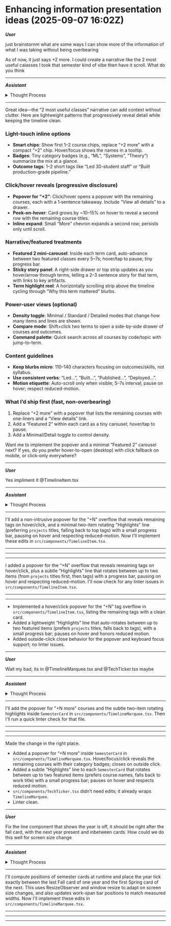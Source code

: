 <!-- Generated by SpecStory -->

# Enhancing information presentation ideas (2025-09-07 16:02Z)

_**User**_

just brainstornm what are some ways I can show more of the information of what I was taking without being overbearing

As of now, it just says +2 more. I could create a narrative like the 2 most useful calasses I took that semester kind of vibe then have it scroll. What do you think

---

_**Assistant**_

<think><details><summary>Thought Process</summary>**Proposing UX Ideas**

I need to come up with some UX ideas for the user’s brainstorming session. They're not looking for code changes yet, so I should keep my suggestions concise. Since there may be some uncertainties, I’ll ask clarifying questions. They have a Timeline component displaying semesters and courses, and want to show more info without overwhelming users. I could suggest expandable chips, hover tooltips, preview carousels, and more to enhance usability while maintaining an organized layout.
**Refining Course Presentation**

The user suggests a narrative-style presentation featuring "the two most useful classes" from each semester that scrolls. That's a great idea! I could propose a "featured courses" section in each card that auto-scrolls horizontally or has a "hover to pause" function. For content, I should use brief micro-summaries highlighting outcomes while ensuring accessibility and avoiding overwhelming users. I'd also want to address motion sensitivity and provide fallbacks for mobile. I could suggest using patterns in Next/React with Radix UI for interactive elements, keeping code minimal unless necessary.
**Suggesting UI Patterns**

I’m thinking about providing some concrete UI patterns for the user. I could suggest inline "expanders" that display a collapsed list as a group of chips, showing the first two items plus a "+2" chip for expansion via a popover. Hover tooltips for course codes sound useful, too. 

Other ideas include a micro-carousel for "Featured 2" courses, a "Read more" toggle, and a sticky "Context bar" at the top of the timeline. I could also propose "Compare mode" for multi-selecting courses and a "Density slider" for adjusting detail levels. Additionally, badges, an outcome tag row, and spark stats could be helpful, and I'd ensure accessibility with keyboard navigation and a print-friendly option.
**Organizing UI Options**

I need to keep this concise since the user is looking for helpful yet minimal information. The developers want a status update when using tools, but I won't be using any tools here. The instructions mention providing a brief summary at the end, but I'm questioning if it's necessary for this brainstorming context. To adhere to the summary spec, I'll create a clean bullet list grouped into categories. 

I’ll include light-touch inline patterns, on-hover reveals, narrative options, progressive disclosure, and power-user views. I’ll also provide some quick content guidelines.
**Crafting a Narrative Scroller Response**

The user asked for my thoughts on the narrative scroller idea, and I think it's great! I could propose a "Featured two" mini-carousel per term or global "Featured stories" that scroll across the year. I might suggest changing "See +2" to "2 more," showing names on hover or course titles as truncated chips that expand.

I'll propose options like popovers, hover tooltips, a story micro-carousel, and a density toggle. I should also include questions for clarification about device preferences, hover functionality, and emphasis on storytelling versus fast scanning. Finally, I can suggest implementing a popover for the "+2 more" feature.</details></think>

---

Great idea—the “2 most useful classes” narrative can add context without clutter. Here are lightweight patterns that progressively reveal detail while keeping the timeline clean.

### Light-touch inline options
- **Smart chips**: Show first 1–2 course chips, replace “+2 more” with a compact “+2” chip. Hover/focus shows the names in a tooltip.
- **Badges**: Tiny category badges (e.g., “ML”, “Systems”, “Theory”) summarize the mix at a glance.
- **Outcome tags**: 1–2 short tags like “Led 30-student staff” or “Built production-grade pipeline.”

### Click/hover reveals (progressive disclosure)
- **Popover for “+2”**: Click/hover opens a popover with the remaining courses, each with a 1‑sentence takeaway. Include “View all details” to a drawer.
- **Peek-on-hover**: Card grows by ~10–15% on hover to reveal a second row with the remaining course titles.
- **Inline expand**: Small “More” chevron expands a second row; persists only until scroll.

### Narrative/featured treatments
- **Featured 2 mini-carousel**: Inside each term card, auto-advance between two featured classes every 5–7s; hover/tap to pause; tiny progress bar.
- **Sticky story panel**: A right-side drawer or top strip updates as you hover/arrow through terms, telling a 2–3 sentence story for that term, with links to key artifacts.
- **Term highlight reel**: A horizontally scrolling strip above the timeline cycling through “Why this term mattered” blurbs.

### Power-user views (optional)
- **Density toggle**: Minimal / Standard / Detailed modes that change how many items and lines are shown.
- **Compare mode**: Shift+click two terms to open a side-by-side drawer of courses and outcomes.
- **Command palette**: Quick search across all courses by code/topic with jump-to-term.

### Content guidelines
- **Keep blurbs micro**: 110–140 characters focusing on outcomes/skills, not syllabus.
- **Use consistent verbs**: “Led…”, “Built…”, “Published…”, “Deployed…”.
- **Motion etiquette**: Auto-scroll only when visible; 5–7s interval; pause on hover; respect reduced-motion.

### What I’d ship first (fast, non-overbearing)
1) Replace “+2 more” with a popover that lists the remaining courses with one-liners and a “View details” link.  
2) Add a “Featured 2” within each card as a tiny carousel; hover/tap to pause.  
3) Add a Minimal/Detail toggle to control density.

Want me to implement the popover and a minimal “Featured 2” carousel next? If yes, do you prefer hover-to-open (desktop) with click fallback on mobile, or click-only everywhere?

---

_**User**_

Yes impliment it @TimelineItem.tsx 

---

_**Assistant**_

<think><details><summary>Thought Process</summary>**Implementing popover feature**

The user would like me to implement a general popover in `TimelineItem.tsx` that shows extra items when "+N" is present, along with an optional mini-carousel for top items with details. However, the `TechnologyItem` doesn’t use `courses`, just tags. So, I plan to adapt by using `projects` for artifacts, but that might not fit well. Instead, I could create a reusable popover to display remaining tags without one-liners since these aren't available. I'll need to keep it minimal and work with the existing data to prevent issues.
**Implementing tag popover and carousel**

I’m going to create a popover for the "+N more tags" that displays all tags while also ensuring it’s accessible with ARIA support. It will show on hover or focus and toggle on click, with mobile interactions limited to clicks. The user wants both the popover and a minimal "Featured 2" carousel in `TimelineItem.tsx`. For tags, I’ll display the first three plus "+N," then show a popover with all tags, even without one-liners. However, for the carousel, I realize we don’t have featured items to show.
**Implementing featured highlights and popover**

I’m considering creating "featuredHighlights" from the first two tags or project titles, which might show one or two project titles. If `projects` are available, I can set up a carousel to rotate through project titles and tags; if not, it just won’t display. I also need to maintain the UI, using framer-motion and local state for the popover’s visibility. I can handle hover events on the desktop and simplify interactions using onMouseEnter and onMouseLeave for the "+N" span, along with focus and blur for accessibility. I’ll ensure the popover is positioned properly near "+N" using CSS.
**Creating minimal "Featured 2" carousel**

I'll implement a minimal "Featured 2" carousel that rotates between up to two content items, prioritizing `projects` and falling back to the first two tags if needed. This will be a small inline element near the title line, perhaps with a progress bar. My plan is to use a `useEffect` to cycle through items every 6000ms and pause on hover with `onMouseEnter` and `onMouseLeave`. I'll respect reduced motion preferences by checking `window.matchMedia`. I’ll also add TypeScript types and create a `TagOverflow` component to manage displayed tags and the "+N" toggle button for the popover.
**Adding carousel and popover functionality**

I’m adding the markup for a popover that displays more tags, triggering on mouse events. There’s also a need for an overlay to close it when clicking outside using a mousedown event listener. For the "Featured 2" section, I’ll set up a state for the feature index and conditionally derive items from projects or tags. I’ll implement an interval to cycle through these items unless motion preferences dictate otherwise. 

Additionally, I want to create a hover effect to pause cycling and add a progress bar beneath the title. I’ll implement mouse and focus events for accessibility and manage state for the popover. Finally, I’ll ensure everything is well-indented and modify the code as per the established guidelines.</details></think>

---

I'll add a non-intrusive popover for the "+N" overflow that reveals remaining tags on hover/click, and a minimal two-item rotating "Highlights" line (preferring `projects` titles, falling back to top tags) with a small progress bar, pausing on hover and respecting reduced-motion. Now I'll implement these edits in `src/components/TimelineItem.tsx`.

---



---



---

I added a popover for the “+N” overflow that reveals remaining tags on hover/click, plus a subtle “Highlights” line that rotates between up to two items (from `projects` titles first, then tags) with a progress bar, pausing on hover and respecting reduced-motion. I'll now check for any linter issues in `src/components/TimelineItem.tsx`.

---



---

- Implemented a hover/click popover for the “+N” tag overflow in `src/components/TimelineItem.tsx`, listing the remaining tags with a clean card.
- Added a lightweight “Highlights” line that auto-rotates between up to two featured items (prefers `projects` titles, falls back to tags), with a small progress bar; pauses on hover and honors reduced motion.
- Added outside-click close behavior for the popover and keyboard focus support; no linter issues.

---

_**User**_

Wait my bad, its in @TimelineMarquee.tsx and @TechTicker.tsx maybe

---

_**Assistant**_

<think><details><summary>Thought Process</summary>**Considering UI features for timeline**

I need to implement features like a popover for remaining courses and a mini-carousel in the TimelineMarquee. The timeline currently shows the first two courses with a "+N more" count. My idea is to create a popover that reveals the remaining courses with their names and categories as tags when clicked, although I'm missing one-liners or outcomes. I can also add a mini-carousel rotating between the two featured courses, effectively highlighting them within the semester card.
**Implementing features in SemesterCard**

I need to make some updates in the SemesterCard within the TimelineMarquee. It’s crucial to keep things concise while making code edits, so I’ll use the apply_patch tool and ensure proper indentation is preserved. 

First, I’ll inspect the SemesterCard code, which shows a header with a year label, summary, and a list of up to two courses. If there are more, it displays "+N more." I plan to add local state for popover functionality and wrap the "+N more" in a button for toggling it, along with a content layer.
**Implementing features in SemesterCard**

I’m setting the class to "relative" to allow the popover to position absolutely. I’ll also add a "Highlights" line that rotates between two course names, since I don't have projects available to highlight. If there’s work involved, I might include the work title too. 

Additionally, I’ll incorporate reduced motion detection like before, add a hover state control, and a tiny progress bar. For the popover, I'll implement mouse and click interactions and use outside click detection with useEffect for better accessibility. Imports will remain as they are since they already include necessary components.
**Updating imports and highlights in SemesterCard**

I need to add useEffect and useRef to my imports, which already include useMemo and useState. At the top, I’ll adjust the import statement to add these two. 

The types won’t be affected. I'm thinking of placing the highlights line within the SemesterCard content area, possibly between the courses list and the work block, or even under the summary. I’ll label it as "Highlights: courseName" with a progress bar.

I need to ensure there are no linter errors too. While updating the TechTicker might not be necessary, I plan to produce an apply_patch for TimelineMarquee.tsx while maintaining the correct indentation.
**Planning code modifications for SemesterCard**

I need to create some updates in the SemesterCard component by first adding useEffect and useRef to the imports at the top.

Next, I’ll introduce state variables for hover detection and reduced motion preferences. I’ll use useEffect for the media query related to reduced motion. The feature items will select course names or work titles based on availability, ensuring the array length is greater than zero. Then, I’ll set an interval for updating the feature index and handle mouse events for the wrapper.

For the "+N more" feature, I’ll replace it with a popover button that toggles on hover and click, showing additional courses. The code needs to be structured properly for the popover's absolute positioning while ensuring it compiles correctly. Lastly, I’ll look into a "density toggle" for TechTicker and ensure color token consistency throughout.</details></think>

---

I'll add the popover for "+N more" courses and the subtle two-item rotating highlights inside `SemesterCard` in `src/components/TimelineMarquee.tsx`. Then I'll run a quick linter check for that file.

---



---



---

Made the change in the right place.

- Added a popover for “+N more” inside `SemesterCard` in `src/components/TimelineMarquee.tsx`. Hover/focus/click reveals the remaining courses with their category badges; closes on outside click.
- Added a subtle “Highlights” line to each `SemesterCard` that rotates between up to two featured items (prefers course names, falls back to work title) with a small progress bar; pauses on hover and respects reduced motion.
- `src/components/TechTicker.tsx` didn’t need edits; it already wraps `TimelineMarquee`.
- Linter clean.

---

_**User**_

Fix the line component that shows the year is off, it should be right after the fall card, with the next year present and inbetween cards. How could we do this well for screen size change 

---

_**Assistant**_

<think><details><summary>Thought Process</summary>**Fixing timeline components**

I need to address the "line component that shows the year" in TimelineMarquee. The previous code calculates year boundaries based on constants, but the user wants it positioned right after the fall card, allowing space for the next year. This issue arises from the Marquee container and card widths not aligning properly. I’ll compute the card width dynamically based on CSS measures, ensure it adapts to screen size changes, and use refs for accurate layout measurements.
**Addressing layout adjustments**

I’m noticing that the CSS specifies a minimum width of 280px and a maximum width of 320px, along with a gap of 24px. This could mean that using hard-coded values for width might lead to inconsistencies. The gap of 6 rem translates to 24px, and a constant gap of 30px isn't aligning. I need to render the row of cards and measure their positions to accurately compute boundaries based on the last card's position and the next card's edge, then adjust for responsive sizes with a ResizeObserver.
**Aligning marquee functionality**

The Marquee component duplicates content for a smooth scroll over variable widths, but I realize we're not measuring while it scrolls. The use of react-fast-marquee helps with this continuous scroll. Since we place the lines in the same container as the cards, scrolling translates the entire track. I should add a ref to the container for the card list and query the child wrappers with the data-index attribute to accurately compute boundary positions. This way, I can ensure alignment.
**Updating marquee functionality**

I need to make some updates to the code. In the 'marquee' variant return section, I'll create a reference, `const laneRef = useRef<HTMLDivElement>(null);`, to assign to the div wrapping the cards. Next, I’ll compute `cardRects` using a layout effect or effect for measuring positions relative to the parent. For each child wrapper, I’ll get `offsetLeft` and `offsetWidth`, then calculate boundaries and store them in state. I'll also add a ResizeObserver to adjust for resizing and compute total width based on the last child's edge instead of constants.
**Implementing marquee updates**

I need to create a helper function, `computeLayout()`, to get the necessary nodes without relying on CARD_WIDTH and GAP. The absolute width of the overlay will be set to totalWidth. For work span bars, I’ll switch from constant widths to measured positions for card edges. I’ll create refs and state using `useRef` and `useState`. The code will track layout updates with a `ResizeObserver`, ensuring measurements only come from the first sequence since react-fast-marquee duplicates content. I'll handle state updates for card positions and boundaries and ensure everything compiles properly in TypeScript.</details></think>

---

I'll compute positions of semester cards at runtime and place the year tick exactly between the last Fall card of one year and the first Spring card of the next. This uses ResizeObserver and window resize to adapt on screen size changes, and also updates work-span bar positions to match measured widths. Now I'll implement these edits in `src/components/TimelineMarquee.tsx`.

---



---



---

